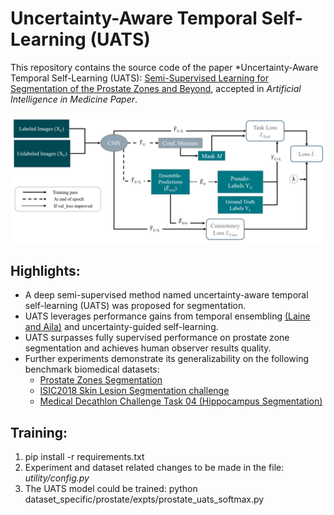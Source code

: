 # Uncertainty-Aware Temporal Self-Learning (UATS)

This repository contains the source code of the paper *Uncertainty-Aware Temporal Self-Learning (UATS): [Semi-Supervised Learning for Segmentation of the Prostate Zones and Beyond](https://arxiv.org/abs/2104.03840), accepted in *Artificial Intelligence in Medicine Paper*.

![Concept of our method. For details we refer to our paper at .....](concept_diagram.PNG)

## Highlights:
- A deep semi-supervised method named uncertainty-aware temporal self-learning (UATS) was proposed for segmentation.
- UATS leverages performance gains from temporal ensembling [(Laine and Aila)](https://arxiv.org/abs/1610.02242) and uncertainty-guided self-learning.
- UATS surpasses fully supervised performance on prostate zone segmentation and achieves human observer results quality.
- Further experiments demonstrate its generalizability on the following benchmark biomedical datasets:
  - [Prostate Zones Segmentation](https://wiki.cancerimagingarchive.net/display/DOI/PROSTATEx+Zone+Segmentations/)
  - [ISIC2018 Skin Lesion Segmentation challenge](https://challenge2018.isic-archive.com/)
  - [Medical Decathlon Challenge Task 04 (Hippocampus Segmentation)](http://medicaldecathlon.com/)

## Training:
1. pip install -r requirements.txt
2. Experiment and dataset related changes to be made in the file: *utility/config.py*
3. The UATS model could be trained: python dataset_specific/prostate/expts/prostate_uats_softmax.py


